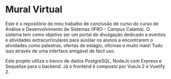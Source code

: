 # Mural Virtual

Este é o repositório do meu trabalho de conclusão de curso do curso de Análise e Desenvolvimento de Sistemas (IFRO - Campus Calama).
O sistema tem como objetivo ser um portal de divulgação dedicado a eventos e atividades extracurriculares para auxiliar os alunos a encontrarem o atividades como palestras, ofertas de estágio, oficinas e muito mais! Tudo isso através de uma interface amigável de fácil uso.

Este projeto utiliza o banco de dados PostgreSQL, NodeJs com Express e Sequelize para o backend. Já o frontend é composto por VueJs 2 e Vuetify 2.
